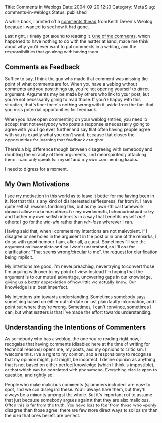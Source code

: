 Title: Comments in Weblogs
Date: 2004-09-20 12:20
Category: Meta
Slug: comments-in-weblogs
Status: published

A while back, I printed off a [comments thread](https://web.archive.org/web/20081006213339/http://keithdevens.com/weblog/archive/2004/Aug/31/Bible.authority) from Keith Deven's Weblog because I wanted to see how it had gone.

Last night, I finally got around to reading it. [One of the comments](https://web.archive.org/web/20081006213339/http://keithdevens.com/weblog/archive/2004/Aug/31/Bible.authority#comment5439), which happened to have nothing to do with the matter at hand, made me think about why you'd ever want to put comments in a weblog, and the responsibilities that go along with having them.

## Comments as Feedback

Suffice to say, I think the guy who made that comment was missing the point of what comments are for. When you have a weblog without comments and you post things up, you're not opening yourself to direct argument. Arguments may be made by others who link to your post, but you're not necessarily going to read those. If you're happy with this situation, that's fine: there's nothing wrong with it, aside from the fact that you miss potential opportunities for feedback.

When you have open commenting on your weblog entries, you need to accept that not everybody who posts a response is necessarily going to agree with you. I go even further and say that often having people agree with you is exactly what you don't want, because that closes the opportunities for learning that feedback can give.

There's a big difference though between disagreeing with somebody and doubting the voracity of their arguments, and meanspiritedly attacking them. I can only speak for myself and my own commenting habits.

I need to digress for a moment.

## My Own Motivations

I see my motivation in this world as to leave it better for me having been in it. Not that this is any kind of disinterested selflessness, far from it. I have quite selfish reasons for doing this, but as my own ethical framework doesn't allow me to hurt others for my own benefit, I choose instead to try and further my own selfish interests in a way that benefits myself _and_ others: I go for the _win-win_ rather than _win-lose_ wherever I can.

Having said that, when I comment my intentions are not malevolent. If I disagree or see holes in the argument in the post or in one of the remarks, I do so with good humour. I am, after all, a guest. Sometimes I'll see the argument as incomplete and so I won't understand, so I'll ask for clarification: “That seems wrong/circular to me”, the request for clarification being implicit.

My intentions are good. I'm never preaching, never trying to convert those I'm arguing with over to my point of view. Instead I'm hoping that the argument is to our mutual advantage, uncovering gaps in our knowledge, giving us a better appreciation of how little we actually know. Our knowledge is at best imperfect.

My intentions aim towards understanding. Sometimes somebody says something based on either out-of-date or just plain faulty information, and I point out where they're wrong. Sometimes, I can't convince, sometimes I can, but what matters is that I've made the effort towards understanding.

## Understanding the Intentions of Commenters

As somebody who has a weblog, the one you're reading right now, I recognise that having comments (disabled here at the time of writing for technical reasons) opens me, my posts, and my opinions to criticism. I welcome this. I've a right to my opinion, and a responsibility to recognise that my opinion might, just might, be incorrect. I define opinion as anything that is not based on either perfect knowledge (which I think is impossible), or that which can be correlated with phenomena. Everything else is open to question, and rightly so.

People who make malicious comments (spammers included) are easy to spot, and we can disregard these. You'll always have them, but they'll always be a minority amongst the whole. But it's important not to assume that just because somebody argues against that they are also malicious. Often this is far from the truth. You have less to fear from those who openly disagree than those agree: there are few more direct ways to solipsism than the idea that ones beliefs are perfect.
